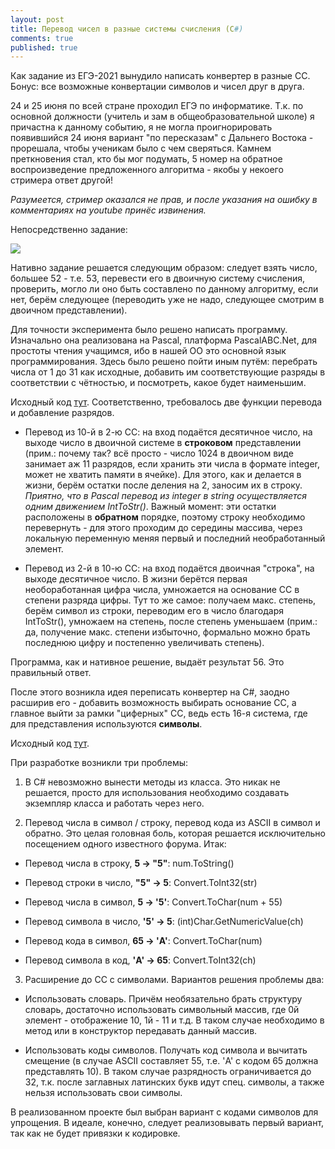 ```yaml
---
layout: post
title: Перевод чисел в разные системы счисления (C#)
comments: true
published: true
---
```

Как задание из ЕГЭ-2021 вынудило написать конвертер в разные СС. Бонус: все возможные конвертации символов и чисел друг в друга.

24 и 25 июня по всей стране проходил ЕГЭ по информатике. Т.к. по основной должности (учитель и зам в общеобразовательной школе) я причастна к данному событию, я не могла проигнорировать появившийся 24 июня вариант "по пересказам" с Дальнего Востока - прорешала, чтобы ученикам было с чем сверяться. Камнем преткновения стал, кто бы мог подумать, 5 номер на обратное воспроизведение предложенного алгоритма - якобы у некоего стримера ответ другой! 

*Разумеется, стример оказался не прав, и после указания на ошибку в комментариях на youtube принёс извинения.*

Непосредственно задание:

![]({{site.baseurl}}/images/ege5.png)

Нативно задание решается следующим образом: следует взять число, большее 52 - т.е. 53, перевести его в двоичную систему счисления, проверить, могло ли оно быть составлено по данному алгоритму, если нет, берём следующее (переводить уже не надо, следующее смотрим в двоичном представлении).

Для точности эксперимента было решено написать программу. Изначально она реализована на Pascal, платформа PascalABC.Net, для простоты чтения учащимся, ибо в нашей ОО это основной язык программирования. Здесь было решено пойти иным путём: перебрать числа от 1 до 31 как исходные, добавить им соответствующие разряды в соответствии с чётностью, и посмотреть, какое будет наименьшим.

Исходный код [тут](https://github.com/deadmadara/NumericalSystemConverter/blob/main/ege-example.pas). Соответственно, требовалось две функции перевода и добавление разрядов. 

* Перевод из 10-й в 2-ю СС: на вход подаётся десятичное число, на выходе число в двоичной системе в **строковом** представлении (прим.: почему так? всё просто - число 1024 в двоичном виде занимает аж 11 разрядов, если хранить эти числа в формате integer, может не хватить памяти в ячейке). Для этого, как и делается в жизни, берём остатки после деления на 2, заносим их в строку. *Приятно, что в Pascal перевод из integer в string осуществляется одним движением IntToStr()*. Важный момент: эти остатки расположены в **обратном** порядке, поэтому строку необходимо перевернуть - для этого проходим до середины массива, через локальную переменную меняя первый и последний необработанный элемент.

* Перевод из 2-й в 10-ю СС: на вход подаётся двоичная "строка", на выходе десятичное число. В жизни берётся первая необоработанная цифра числа, умножается на основание СС в степени разряда цифры. Тут то же самое: получаем макс. степень, берём символ из строки, переводим его в число благодаря IntToStr(), умножаем на степень, после степень уменьшаем (прим.: да, получение макс. степени избыточно, формально можно брать последнюю цифру и постепенно увеличивать степень). 

Программа, как и нативное решение, выдаёт результат 56. Это правильный ответ.

После этого возникла идея переписать конвертер на C#, заодно расширив его - добавить возможность выбирать основание СС, а главное выйти за рамки "циферных" СС, ведь есть 16-я система, где для представления используются **символы**.

Исходный код [тут](https://github.com/deadmadara/NumericalSystemConverter/blob/main/NumericalSystemHandler.cs).

При разработке возникли три проблемы:

1. В C# невозможно вынести методы из класса. Это никак не решается, просто для использования необходимо создавать экземпляр класса и работать через него. 

2. Перевод числа в символ / строку, перевод кода из ASCII в символ и обратно. Это целая головная боль, которая решается исключительно посещением одного известного форума. Итак:

* Перевод числа в строку, **5 -> "5"**: num.ToString()
 
* Перевод строки в число, **"5" -> 5**: Convert.ToInt32(str)

* Перевод числа в символ, **5 -> '5'**: Convert.ToChar(num + 55)

* Перевод символа в число, **'5' -> 5**: (int)Char.GetNumericValue(ch)

* Перевод кода в символ, **65 -> 'A'**: Convert.ToChar(num)

* Перевод символа в код, **'A' -> 65**: Convert.ToInt32(ch)

3. Расширение до СС с символами. Вариантов решения проблемы два:

* Использовать словарь. Причём необязательно брать структуру словарь, достаточно использовать символьный массив, где 0й элемент - отображение 10, 1й - 11 и т.д. В таком случае необходимо в метод или в конструктор передавать данный массив.

* Использовать коды символов. Получать код символа и вычитать смещение (в случае ASCII составляет 55, т.е. 'A' с кодом 65 должна представлять 10). В таком случае разрядность ограничивается до 32, т.к. после заглавных латинских букв идут спец. символы, а также нельзя использовать свои символы.

В реализованном проекте был выбран вариант с кодами символов для упрощения. В идеале, конечно, следует реализовывать первый вариант, так как не будет привязки к кодировке.


